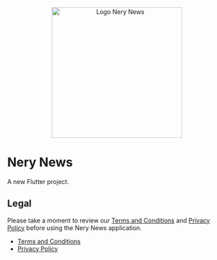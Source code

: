 <div align="center">
  <img src="https://github.com/neryad/rd_loca_news/blob/main/assets/logoNeryNews.jpeg?raw=true" 
       alt="Logo Nery News" 
       width="300" 
       height="auto">
</div>


# Nery News

A new Flutter project.



## Legal

Please take a moment to review our [Terms and Conditions](./TERMS_AND_CONDITIONS.md) and [Privacy Policy](./PRIVACY_POLICY.md) before using the Nery News application.

- [Terms and Conditions](./TERMS_AND_CONDITIONS.md)
- [Privacy Policy](./PRIVACY_POLICY.md)
